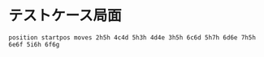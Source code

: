 # テストケース局面

```plaintext
position startpos moves 2h5h 4c4d 5h3h 4d4e 3h5h 6c6d 5h7h 6d6e 7h5h 6e6f 5i6h 6f6g
```
